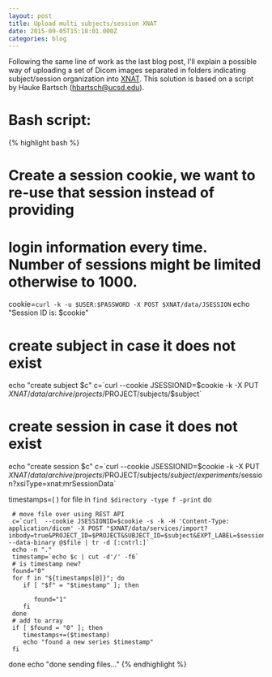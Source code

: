 ```yaml
---
layout: post
title: Upload multi subjects/session XNAT
date: 2015-09-05T15:18:01.000Z
categories: blog
---
```


Following the same line of work as the last blog post, I'll explain a possible way of uploading a set of Dicom images separated in folders indicating subject/session organization into [XNAT][xnat-site]. This solution is based on a script by Hauke Bartsch (hbartsch@ucsd.edu).

# Bash script:

{% highlight bash %}

# Create a session cookie, we want to re-use that session instead of providing

# login information every time. Number of sessions might be limited otherwise to 1000.

cookie=`curl -k -u $USER:$PASSWORD -X POST $XNAT/data/JSESSION` echo "Session ID is: $cookie"

# create subject in case it does not exist

echo "create subject $c" c=`curl --cookie JSESSIONID=$cookie -k -X PUT $XNAT/data/archive/projects/$PROJECT/subjects/$subject`

# create session in case it does not exist

echo "create session $c" c=`curl --cookie JSESSIONID=$cookie -k -X PUT $XNAT/data/archive/projects/$PROJECT/subjects/$subject/experiments/$session?xsiType=xnat:mrSessionData`

timestamps=( ) for file in `find $directory -type f -print` do

```
 # move file over using REST API
 c=`curl  --cookie JSESSIONID=$cookie -s -k -H 'Content-Type: application/dicom' -X POST "$XNAT/data/services/import?inbody=true&PROJECT_ID=$PROJECT&SUBJECT_ID=$subject&EXPT_LABEL=$session&prearchive=true&overwrite=append&format=DICOM&content=T1_RAW" --data-binary @$file | tr -d [:cntrl:]`
 echo -n "."
 timestamp=`echo $c | cut -d'/' -f6`
 # is timestamp new?
 found="0"
 for f in "${timestamps[@]}"; do
    if [ "$f" = "$timestamp" ]; then

       found="1"
    fi
 done
 # add to array
 if [ $found = "0" ]; then
    timestamps+=($timestamp)
    echo "found a new series $timestamp"
 fi
```

done echo "done sending files..." {% endhighlight %}

[jekyll]: http://jekyllrb.com
[jekyll-gh]: https://github.com/mojombo/jekyll
[xnat-rest]: https://wiki.xnat.org/display/XNAT16/Using+the+XNAT+REST+API
[xnat-site]: http://www.xnat.org/
